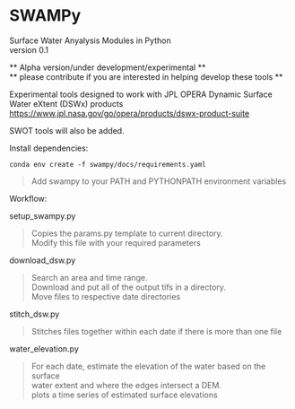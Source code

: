 # SWAMPy  
Surface Water Anyalysis Modules in Python   
version 0.1    

** Alpha version/under development/experimental **  
** please contribute if you are interested in helping develop these tools **

Experimental tools designed to work with JPL OPERA Dynamic Surface Water eXtent (DSWx) products
https://www.jpl.nasa.gov/go/opera/products/dswx-product-suite

SWOT tools will also be added.

Install dependencies:  

    conda env create -f swampy/docs/requirements.yaml  
> Add swampy to your PATH and PYTHONPATH environment variables 

Workflow:  

setup_swampy.py  
   > Copies the params.py template to current directory.  
    Modify this file with your required parameters  

download_dsw.py  
   > Search an area and time range.   
    Download and put all of the output tifs in a directory.  
    Move files to respective date directories  

stitch_dsw.py   
   > Stitches files together within each date if there is more than one file  
    
water_elevation.py  
   > For each date, estimate the elevation of the water based on the surface   
    water extent and where the edges intersect a DEM.  
    plots a time series of estimated surface elevations  